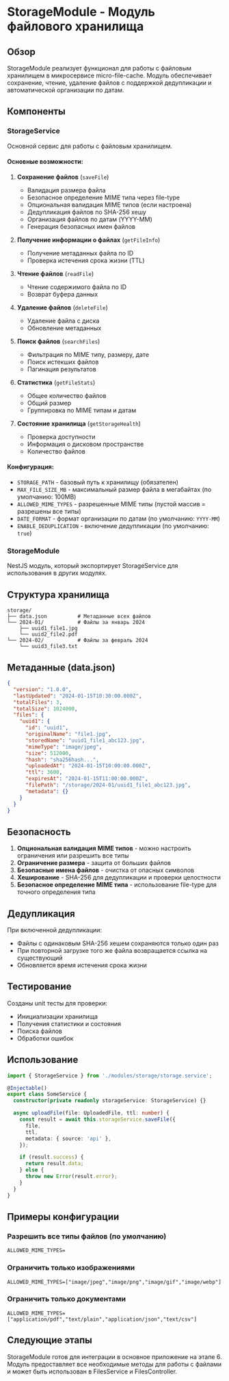 # StorageModule - Модуль файлового хранилища

## Обзор

StorageModule реализует функционал для работы с файловым хранилищем в микросервисе micro-file-cache. Модуль обеспечивает сохранение, чтение, удаление файлов с поддержкой дедупликации и автоматической организации по датам.

## Компоненты

### StorageService

Основной сервис для работы с файловым хранилищем.

#### Основные возможности:

1. **Сохранение файлов** (`saveFile`)
   - Валидация размера файла
   - Безопасное определение MIME типа через file-type
   - Опциональная валидация MIME типов (если настроена)
   - Дедупликация файлов по SHA-256 хешу
   - Организация файлов по датам (YYYY-MM)
   - Генерация безопасных имен файлов

2. **Получение информации о файлах** (`getFileInfo`)
   - Получение метаданных файла по ID
   - Проверка истечения срока жизни (TTL)

3. **Чтение файлов** (`readFile`)
   - Чтение содержимого файла по ID
   - Возврат буфера данных

4. **Удаление файлов** (`deleteFile`)
   - Удаление файла с диска
   - Обновление метаданных

5. **Поиск файлов** (`searchFiles`)
   - Фильтрация по MIME типу, размеру, дате
   - Поиск истекших файлов
   - Пагинация результатов

6. **Статистика** (`getFileStats`)
   - Общее количество файлов
   - Общий размер
   - Группировка по MIME типам и датам

7. **Состояние хранилища** (`getStorageHealth`)
   - Проверка доступности
   - Информация о дисковом пространстве
   - Количество файлов

#### Конфигурация:

- `STORAGE_PATH` - базовый путь к хранилищу (обязателен)
- `MAX_FILE_SIZE_MB` - максимальный размер файла в мегабайтах (по умолчанию: 100MB)
- `ALLOWED_MIME_TYPES` - разрешенные MIME типы (пустой массив = разрешены все типы)
- `DATE_FORMAT` - формат организации по датам (по умолчанию: `YYYY-MM`)
- `ENABLE_DEDUPLICATION` - включение дедупликации (по умолчанию: `true`)

### StorageModule

NestJS модуль, который экспортирует StorageService для использования в других модулях.

## Структура хранилища

```
storage/
├── data.json          # Метаданные всех файлов
└── 2024-01/           # Файлы за январь 2024
    ├── uuid1_file1.jpg
    └── uuid2_file2.pdf
└── 2024-02/           # Файлы за февраль 2024
    └── uuid3_file3.txt
```

## Метаданные (data.json)

```json
{
  "version": "1.0.0",
  "lastUpdated": "2024-01-15T10:30:00.000Z",
  "totalFiles": 3,
  "totalSize": 1024000,
  "files": {
    "uuid1": {
      "id": "uuid1",
      "originalName": "file1.jpg",
      "storedName": "uuid1_file1_abc123.jpg",
      "mimeType": "image/jpeg",
      "size": 512000,
      "hash": "sha256hash...",
      "uploadedAt": "2024-01-15T10:00:00.000Z",
      "ttl": 3600,
      "expiresAt": "2024-01-15T11:00:00.000Z",
      "filePath": "/storage/2024-01/uuid1_file1_abc123.jpg",
      "metadata": {}
    }
  }
}
```

## Безопасность

1. **Опциональная валидация MIME типов** - можно настроить ограничения или разрешить все типы
2. **Ограничение размера** - защита от больших файлов
3. **Безопасные имена файлов** - очистка от опасных символов
4. **Хеширование** - SHA-256 для дедупликации и проверки целостности
5. **Безопасное определение MIME типа** - использование file-type для точного определения типа

## Дедупликация

При включенной дедупликации:

- Файлы с одинаковым SHA-256 хешем сохраняются только один раз
- При повторной загрузке того же файла возвращается ссылка на существующий
- Обновляется время истечения срока жизни

## Тестирование

Созданы unit тесты для проверки:

- Инициализации хранилища
- Получения статистики и состояния
- Поиска файлов
- Обработки ошибок

## Использование

```typescript
import { StorageService } from './modules/storage/storage.service';

@Injectable()
export class SomeService {
  constructor(private readonly storageService: StorageService) {}

  async uploadFile(file: UploadedFile, ttl: number) {
    const result = await this.storageService.saveFile({
      file,
      ttl,
      metadata: { source: 'api' },
    });

    if (result.success) {
      return result.data;
    } else {
      throw new Error(result.error);
    }
  }
}
```

## Примеры конфигурации

### Разрешить все типы файлов (по умолчанию)

```env
ALLOWED_MIME_TYPES=
```

### Ограничить только изображениями

```env
ALLOWED_MIME_TYPES=["image/jpeg","image/png","image/gif","image/webp"]
```

### Ограничить только документами

```env
ALLOWED_MIME_TYPES=["application/pdf","text/plain","application/json","text/csv"]
```

## Следующие этапы

StorageModule готов для интеграции в основное приложение на этапе 6. Модуль предоставляет все необходимые методы для работы с файлами и может быть использован в FilesService и FilesController.

